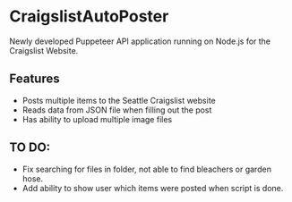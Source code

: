 # CraigslistAutoPoster
Newly developed Puppeteer API application running on Node.js for the Craigslist Website.

## Features
  - Posts multiple items to the Seattle Craigslist website
  - Reads data from JSON file when filling out the post
  - Has ability to upload multiple image files
## TO DO:
  - Fix searching for files in folder, not able to find bleachers or garden hose.
  - Add ability to show user which items were posted when script is done.
